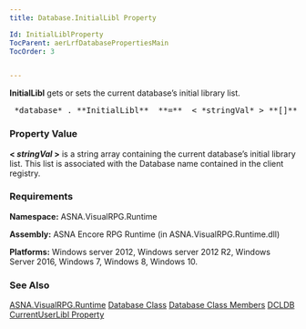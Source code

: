 ```yaml
---
title: Database.InitialLibl Property

Id: InitialLiblProperty
TocParent: aerLrfDatabasePropertiesMain
TocOrder: 3


---
```


**InitialLibl** gets or sets the current database’s initial library list. 
<pre class="prettyprint">
 *database* . **InitialLibl**  **=**  < *stringVal* > **[]** </pre>

### Property Value
**< *stringVal* >** is a string array containing the current database’s initial library list. This list is associated with the Database name contained in the client registry. 

### Requirements
**Namespace:** ASNA.VisualRPG.Runtime 

**Assembly:** ASNA Encore RPG Runtime (in ASNA.VisualRPG.Runtime.dll) 

**Platforms:** Windows server 2012, Windows server 2012 R2, Windows Server 2016, Windows 7, Windows 8, Windows 10. <br /> 

### See Also
[ASNA.VisualRPG.Runtime](aerLrfRuntimeNamespace.html)
[Database Class](Date_Formats.html)
[Database Class Members](aerLrfDatabasePropertiesMain.html)
[DCLDB](DCLDB.html)
[CurrentUserLibl Property](CurrentUserLiblProperty.html) 
